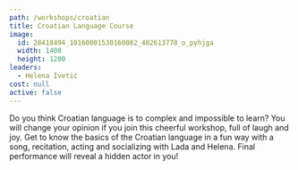 ```yaml
---
path: /workshops/croatian
title: Croatian Language Course
image:
  id: 28418494_10160001530160082_402613778_o_pyhjga
  width: 1400
  height: 1200
leaders:
  - Helena Ivetić
cost: null
active: false
---
```


Do you think Croatian language is to complex and impossible to learn? You will change your opinion if you join this cheerful workshop, full of laugh and joy. Get to know the basics of the Croatian language in a fun way with a song, recitation, acting and socializing with Lada and Helena. Final performance will reveal a hidden actor in you!

